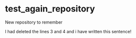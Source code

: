 # test_again_repository
New repository to remember
  
 
 I had deleted the lines 3 and 4 and i have written this sentence!
